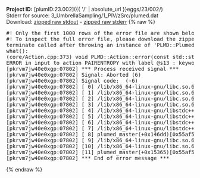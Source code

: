 **Project ID:** [plumID:23.002]({{ '/' | absolute_url }}eggs/23/002/)  
Stderr for source:  3_UmbrellaSampling/1_PIV/zSrc/plumed.dat   
Download: [zipped raw stdout](plumed.dat.plumed_master.stdout.txt.zip) - [zipped raw stderr](plumed.dat.plumed_master.stderr.txt.zip) 
{% raw %}
<pre>
#! Only the first 1000 rows of the error file are shown below
#! To inspect the full error file, please download the zipped raw stderr file above
terminate called after throwing an instance of 'PLMD::Plumed::ExceptionError'
what():
(core/Action.cpp:373) void PLMD::Action::error(const std::string&) const
ERROR in input to action PAIRENTROPY with label @s13 : keyword GRID_BIN is compulsory for this action
[pkrvm7jw40e0xgp:07802] *** Process received signal ***
[pkrvm7jw40e0xgp:07802] Signal: Aborted (6)
[pkrvm7jw40e0xgp:07802] Signal code:  (-6)
[pkrvm7jw40e0xgp:07802] [ 0] /lib/x86_64-linux-gnu/libc.so.6(+0x45330)[0x7f720fc45330]
[pkrvm7jw40e0xgp:07802] [ 1] /lib/x86_64-linux-gnu/libc.so.6(pthread_kill+0x11c)[0x7f720fc9eb2c]
[pkrvm7jw40e0xgp:07802] [ 2] /lib/x86_64-linux-gnu/libc.so.6(gsignal+0x1e)[0x7f720fc4527e]
[pkrvm7jw40e0xgp:07802] [ 3] /lib/x86_64-linux-gnu/libc.so.6(abort+0xdf)[0x7f720fc288ff]
[pkrvm7jw40e0xgp:07802] [ 4] /lib/x86_64-linux-gnu/libstdc++.so.6(+0xa5ff5)[0x7f72100a5ff5]
[pkrvm7jw40e0xgp:07802] [ 5] /lib/x86_64-linux-gnu/libstdc++.so.6(+0xbb0da)[0x7f72100bb0da]
[pkrvm7jw40e0xgp:07802] [ 6] /lib/x86_64-linux-gnu/libstdc++.so.6(_ZSt10unexpectedv+0x0)[0x7f72100a5a55]
[pkrvm7jw40e0xgp:07802] [ 7] /lib/x86_64-linux-gnu/libstdc++.so.6(+0xa5a6f)[0x7f72100a5a6f]
[pkrvm7jw40e0xgp:07802] [ 8] plumed_master(+0x146dd)[0x55af5338b6dd]
[pkrvm7jw40e0xgp:07802] [ 9] /lib/x86_64-linux-gnu/libc.so.6(+0x2a1ca)[0x7f720fc2a1ca]
[pkrvm7jw40e0xgp:07802] [10] /lib/x86_64-linux-gnu/libc.so.6(__libc_start_main+0x8b)[0x7f720fc2a28b]
[pkrvm7jw40e0xgp:07802] [11] plumed_master(+0x15365)[0x55af5338c365]
[pkrvm7jw40e0xgp:07802] *** End of error message ***
</pre>
{% endraw %}
